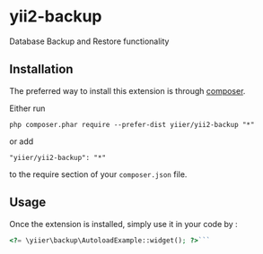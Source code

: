 yii2-backup
===========
Database Backup and Restore functionality

Installation
------------

The preferred way to install this extension is through [composer](http://getcomposer.org/download/).

Either run

```
php composer.phar require --prefer-dist yiier/yii2-backup "*"
```

or add

```
"yiier/yii2-backup": "*"
```

to the require section of your `composer.json` file.


Usage
-----

Once the extension is installed, simply use it in your code by  :

```php
<?= \yiier\backup\AutoloadExample::widget(); ?>```